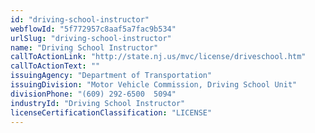 ```yaml
---
id: "driving-school-instructor"
webflowId: "5f772957c8aaf5a7fac9b534"
urlSlug: "driving-school-instructor"
name: "Driving School Instructor"
callToActionLink: "http://state.nj.us/mvc/license/driveschool.htm"
callToActionText: ""
issuingAgency: "Department of Transportation"
issuingDivision: "Motor Vehicle Commission, Driving School Unit"
divisionPhone: "(609) 292-6500  5094"
industryId: "Driving School Instructor"
licenseCertificationClassification: "LICENSE"
---
```

